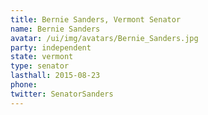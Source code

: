 ```yaml
---
title: Bernie Sanders, Vermont Senator
name: Bernie Sanders
avatar: /ui/img/avatars/Bernie_Sanders.jpg
party: independent
state: vermont
type: senator
lasthall: 2015-08-23
phone: 
twitter: SenatorSanders
---
```

